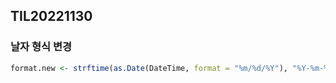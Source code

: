 ## TIL20221130 

### 날자 형식 변경  

```r
format.new <- strftime(as.Date(DateTime, format = "%m/%d/%Y"), "%Y-%m-%d")
```
